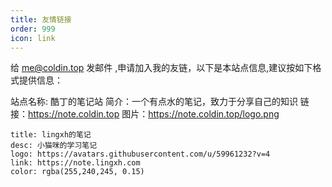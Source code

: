 ```yaml
---
title: 友情链接
order: 999
icon: link
---
```


给 me@coldin.top 发邮件 ,申请加入我的友链，以下是本站点信息,建议按如下格式提供信息：

站点名称: 酷丁的笔记站
简介：一个有点水的笔记，致力于分享自己的知识
链接：https://note.coldin.top
图片：https://note.coldin.top/logo.png


```card
title: lingxh的笔记
desc: 小猫咪的学习笔记
logo: https://avatars.githubusercontent.com/u/59961232?v=4
link: https://note.lingxh.com
color: rgba(255,240,245, 0.15)
```